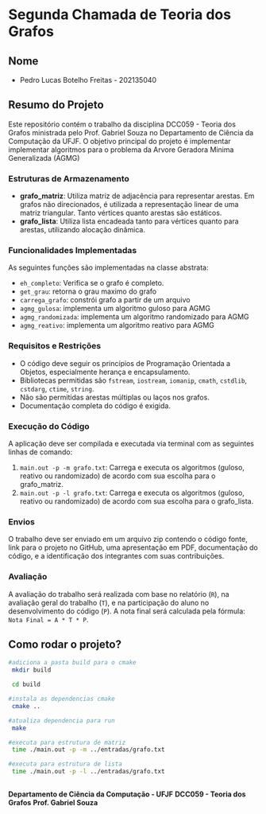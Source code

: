 # Segunda Chamada de Teoria dos Grafos

## Nome

- Pedro Lucas Botelho Freitas - 202135040

## Resumo do Projeto

Este repositório contém o trabalho da disciplina DCC059 - Teoria dos Grafos ministrada pelo Prof. Gabriel Souza no Departamento de Ciência da Computação da UFJF. O objetivo principal do projeto é implementar implementar algoritmos para o problema da Arvore Geradora Minima Generalizada (AGMG)

### Estruturas de Armazenamento
- **grafo_matriz**: Utiliza matriz de adjacência para representar arestas. Em grafos não direcionados, é utilizada a representação linear de uma matriz triangular. Tanto vértices quanto arestas são estáticos.
- **grafo_lista**: Utiliza lista encadeada tanto para vértices quanto para arestas, utilizando alocação dinâmica.

### Funcionalidades Implementadas
As seguintes funções são implementadas na classe abstrata:
- `eh_completo`: Verifica se o grafo é completo.
- `get_grau`: retorna o grau maximo do grafo
- `carrega_grafo`: constrói grafo a partir de um arquivo
- `agmg_gulosa`: implementa um algoritmo guloso para AGMG
- `agmg_randomizada`: implementa um algoritmo randomizado para AGMG
- `agmg_reativo`: implementa um algoritmo reativo para AGMG

### Requisitos e Restrições
- O código deve seguir os princípios de Programação Orientada a Objetos, especialmente herança e encapsulamento.
- Bibliotecas permitidas são `fstream`, `iostream`, `iomanip`, `cmath`, `cstdlib`, `cstdarg`, `ctime`, `string`.
- Não são permitidas arestas múltiplas ou laços nos grafos.
- Documentação completa do código é exigida.

### Execução do Código
A aplicação deve ser compilada e executada via terminal com as seguintes linhas de comando:

1. `main.out -p -m grafo.txt`: Carrega e executa os algoritmos (guloso, reativo ou randomizado) de acordo com sua escolha para o grafo_matriz.
2. `main.out -p -l grafo.txt`: Carrega e executa os algoritmos (guloso, reativo ou randomizado) de acordo com sua escolha para o grafo_lista.

### Envios
O trabalho deve ser enviado em um arquivo zip contendo o código fonte, link para o projeto no GitHub, uma apresentação em PDF, documentação do código, e a identificação dos integrantes com suas contribuições.

### Avaliação
A avaliação do trabalho será realizada com base no relatório (`R`), na avaliação geral do trabalho (`T`), e na participação do aluno no desenvolvimento do código (`P`). A nota final será calculada pela fórmula: `Nota Final = A * T * P`.

## Como rodar o projeto? 

```bash
#adiciona a pasta build para o cmake
 mkdir build
```

```bash
 cd build
```
```bash
#instala as dependencias cmake
 cmake ..
```

```bash
#atualiza dependencia para run
 make
```
```bash
#executa para estrutura de matriz
 time ./main.out -p -m ../entradas/grafo.txt 
```

```bash
#executa para estrutura de lista
 time ./main.out -p -l ../entradas/grafo.txt 
```

##
**Departamento de Ciência da Computação - UFJF**
**DCC059 - Teoria dos Grafos**
**Prof. Gabriel Souza**
